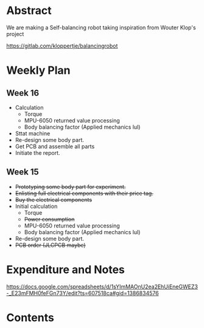# Abstract

We are making a Self-balancing robot taking inspiration from Wouter Klop's project

https://gitlab.com/kloppertje/balancingrobot

# Weekly Plan

## Week 16

- Calculation
  + Torque
  + MPU-6050 returned value processing  
  + Body balancing factor (Applied mechanics lul)
- Sttat machine
- Re-design some body part.
- Get PCB and assemble all parts 
- Initiate the report.

## Week 15

- ~~Prototyping some body part for experiment.~~
- ~~Enlisting full electrical components with their price tag.~~
- ~~Buy the electrical components~~
- Initial calculation
  + Torque
  + ~~Power consumption~~
  + MPU-6050 returned value processing  
  + Body balancing factor (Applied mechanics lul)
- Re-design some body part.
- ~~PCB order (JLCPCB maybe)~~

# Expenditure and Notes

https://docs.google.com/spreadsheets/d/1sYImMAOnU2ea2EhUiEneGWEZ3-_E23mFMH0feFGn73Y/edit?ts=607518ca#gid=1386834576

# Contents



